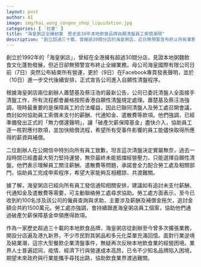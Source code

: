 ```yaml
---
layout: post
author: AI
image: img/hai_wong_congee_shop_liquidation.jpg
categories: [ '社會' ]
title: "海皇粥店全線結業　歷史逾30年本地飲食品牌自願清盤員工索償潮現"
description: "創立超過三十載，曾擁逾30間分店的海皇粥店，近日無預警宣布終止所有業務，並進入自願性清盤程序。公司強調會保障員工權益，協助索償未支付薪酬及遣散費，勞工處回應已有百人求助，追討金額達1500萬。事件突顯本地飲食業陷經營困境，業界盼尋新出路。"
---
```

創立於1992年的「海皇粥店」，曾經在全港擁有超過30間分店，見證本地粥麵飲食文化蓬勃發展，但近日卻無預警宣布終止全線業務。母公司海皇國際有限公司日前（7日）突然公布結束所有營運，更於（9日）在Facebook專頁發表聲明，並於（10日）進一步交代後續安排，正式宣告公司進入自願性清盤程序。

根據海皇粥店兩位創辦人蕭楚基及蔡汪浩的最新公告，公司已委託清盤人全面接手清盤工作，所有流程都會嚴格按照香港自願性清盤規定處理。蕭楚基及蔡汪浩強調，現時最重要的是保障員工的合法權益，因此已聯同清盤人及勞工處召開會議，商討如何協助員工索償未支付的薪酬、代通知金、遣散費等款項。他們強調，已經準備發出正式的「無力償還聲明」，讓「破產欠薪保障基金」盡快介入，協助員工逐一核對應付款項，並加快賠償流程，希望所有受事件影響的員工能儘快取得所應得的薪資與補償。

二位創辦人在公開信中特別向所有員工致歉，坦言這次清盤決定實屬無奈，過去一段時間已經盡最大努力堅持運營，無奈最終未能抵擋經營壓力，只能選擇自願性清盤。他們表示理解員工關注薪酬、遣散費等問題，承諾會全力配合勞工處及相關部門，協助員工完成申索程序，希望大家能夠互相體諒、共渡難關。

據了解，海皇粥店已經向所有員工發信通知相關安排，建議如有追討未支付薪酬、代通知金及遣散費等需要，可主動聯絡勞工處尋求協助。勞工處方面表示，至今已收到約100名涉及該公司的僱員查詢與求助，主要涉及薪酬及補償金拖欠，追討金額合共約1500萬元。勞工處亦強調，會持續跟進海皇粥店員工個案，協助他們通過破產欠薪保障基金申領應得款項。

作為一家歷史超過三十載的本地飲食品牌，海皇粥店從創辦至今曾多次擴張業務，開設分店遍及港九新界，不少市民對其粥品和多元化菜單充滿回憶。面對行業逆境及結業潮，這宗大型餐飲企業清盤事件，無疑再次反映本地飲食業的經營困境。業界人士普遍認同，疫情、經濟下行與營運成本高昂，已令不少知名品牌陷入困境，期望未來政府與行業能攜手尋找出路，協助飲食業界渡過難關。